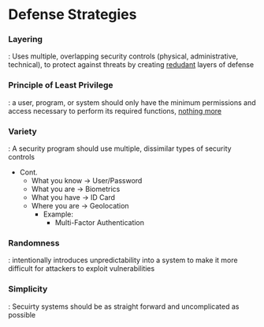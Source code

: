 # Defense Strategies

### Layering
 : Uses multiple, overlapping security controls (physical, administrative, technical), to protect against threats by creating <ins>redudant</ins> layers of defense


### Principle of Least Privilege
 : a user, program, or system should only have the minimum permissions and access necessary to perform its required functions, <ins>nothing more</ins>


### Variety
 : A security program should use multiple, dissimilar types of security controls
- Cont.
    * What you know -> User/Password
    * What you are -> Biometrics
    * What you have -> ID Card
    * Where you are -> Geolocation
        - Example: 
            * Multi-Factor Authentication


### Randomness
 : intentionally introduces unpredictability into a system to make it more difficult for attackers to exploit vulnerabilities


### Simplicity
 : Secuirty systems should be as straight forward and uncomplicated as possible